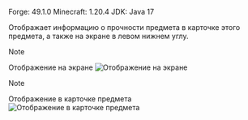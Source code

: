 Forge: 49.1.0
Minecraft: 1.20.4
JDK: Java 17

Отображает информацию о прочности предмета в карточке этого предмета, а также на экране в левом нижнем углу.


> [!NOTE]
> Отображение на экране
![Отображение на экране](https://i.imgur.com/rvx6Mlv.png)

> [!NOTE]
> Отображение в карточке предмета
![Отображение в карточке предмета](https://imgur.com/pduhbzY.png)
